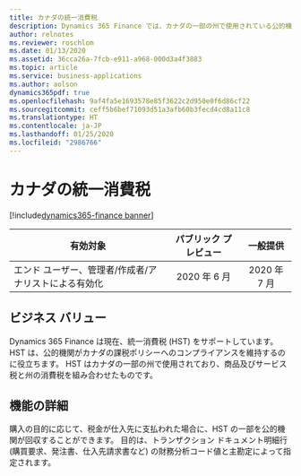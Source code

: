 ```yaml
---
title: カナダの統一消費税
description: Dynamics 365 Finance では、カナダの一部の州で使用されている公的機関の統一消費税 (HST) がサポートされるようになりました。 HST は、商品及びサービス税と州の消費税の組み合わせです。
author: relnotes
ms.reviewer: roschlom
ms.date: 01/13/2020
ms.assetid: 36cca26a-7fcb-e911-a968-000d3a4f3883
ms.topic: article
ms.service: business-applications
ms.author: aolson
dynamics365pdf: true
ms.openlocfilehash: 9af4fa5e1693578e85f3622c2d950e0f6d86cf22
ms.sourcegitcommit: ceff5b6bef71093d51a3afb60b3fecd4cd8a11c8
ms.translationtype: HT
ms.contentlocale: ja-JP
ms.lasthandoff: 01/25/2020
ms.locfileid: "2986766"
---
```

# <a name="canadian-harmonized-sales-tax"></a>カナダの統一消費税
[!include[dynamics365-finance banner](../includes/dynamics365-finance.md)]

| 有効対象    |  パブリック プレビュー | 一般提供 | 
| ---------- | :----------: |:----------: |
|エンド ユーザー、管理者/作成者/アナリストによる有効化|2020 年 6 月| 2020 年 7 月|


## <a name="business-value"></a>ビジネス バリュー
<!-- bv start -->
Dynamics 365 Finance は現在、統一消費税 (HST) をサポートしています。 HST は、公的機関がカナダの課税ポリシーへのコンプライアンスを維持するのに役立ちます。 HST はカナダの一部の州で使用されており、商品及びサービス税と州の消費税を組み合わせたものです。
<!-- bv end -->



## <a name="feature-details"></a>機能の詳細
<!--feature detail start -->
購入の目的に応じて、税金が仕入先に支払われた場合に、HST の一部を公的機関が回収することができます。 目的は、トランザクション ドキュメント明細行 (購買要求、発注書、仕入先請求書など) の財務分析コード値と主勘定によって指定されます。 
<!--feature detail end -->









